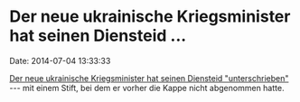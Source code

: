 Der neue ukrainische Kriegsminister hat seinen Diensteid \...
=============================================================

Date: 2014-07-04 13:33:33

[Der neue ukrainische Kriegsminister hat seinen Diensteid
\"unterschrieben\"](http://rt.com/news/170308-ukraine-minister-oath-pen/)
--- mit einem Stift, bei dem er vorher die Kappe nicht abgenommen hatte.
